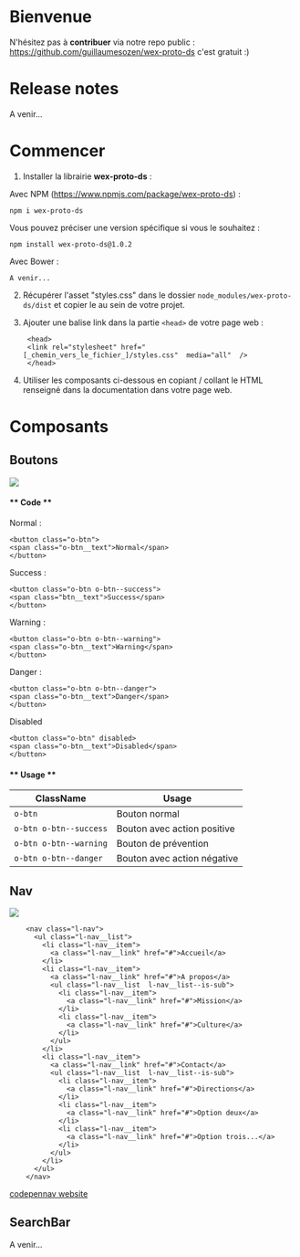 # Bienvenue

N'hésitez pas à **contribuer** via notre repo public : https://github.com/guillaumesozen/wex-proto-ds c'est gratuit :)

# Release notes

A venir...

# Commencer

1. Installer la librairie **wex-proto-ds** :

Avec NPM (https://www.npmjs.com/package/wex-proto-ds) : 

`npm i wex-proto-ds`

Vous pouvez préciser une version spécifique si vous le souhaitez : 

`npm install wex-proto-ds@1.0.2`


Avec Bower :

`A venir...`

2. Récupérer l'asset "styles.css" dans le dossier `node_modules/wex-proto-ds/dist` et copier le au sein de votre projet.

3. Ajouter une balise link dans la partie `<head>` de votre page web : 

        <head>
        <link rel="stylesheet" href="[_chemin_vers_le_fichier_]/styles.css"  media="all"  />
        </head>


4. Utiliser les composants ci-dessous en copiant / collant le HTML renseigné dans la documentation dans votre page web.

# Composants



## Boutons

![](https://i.ibb.co/9WGSDLN/Capture-d-e-cran-2019-03-27-a-00-23-54.png)


<!-- tabs:start -->

#### ** Code **

Normal :

    <button class="o-btn">
    <span class="o-btn__text">Normal</span>
    </button>

Success :

    <button class="o-btn o-btn--success">
    <span class="btn__text">Success</span>
    </button>

Warning : 

    <button class="o-btn o-btn--warning">
    <span class="o-btn__text">Warning</span>
    </button>

Danger :

    <button class="o-btn o-btn--danger">
    <span class="o-btn__text">Danger</span>
    </button>

Disabled

    <button class="o-btn" disabled>
    <span class="o-btn__text">Disabled</span>
    </button>


#### ** Usage **

| ClassName                         |Usage                         |
|-------------------------------|-----------------------------|
|`o-btn`            |Bouton normal            |
|`o-btn o-btn--success`            |Bouton avec action positive            |
|`o-btn o-btn--warning`|Bouton de prévention|
|`o-btn o-btn--danger`|Bouton avec action négative|

<!-- tabs:end -->

<!-- 

[codepenbutton website](https://codepen.io/gandre/pen/RdXjbJ ':include :type=iframe width=100% height=600px')

-->

## Nav

![](https://i.ibb.co/5Ry7hTY/Capture-d-e-cran-2019-03-27-a-00-24-38.png)

        <nav class="l-nav">
          <ul class="l-nav__list">
            <li class="l-nav__item">
              <a class="l-nav__link" href="#">Accueil</a>
            </li>
            <li class="l-nav__item">
              <a class="l-nav__link" href="#">A propos</a>
              <ul class="l-nav__list  l-nav__list--is-sub">
                <li class="l-nav__item">
                  <a class="l-nav__link" href="#">Mission</a>
                </li>
                <li class="l-nav__item">
                  <a class="l-nav__link" href="#">Culture</a>
                </li>
              </ul>
            </li>
            <li class="l-nav__item">
              <a class="l-nav__link" href="#">Contact</a>
              <ul class="l-nav__list  l-nav__list--is-sub">
                <li class="l-nav__item">
                  <a class="l-nav__link" href="#">Directions</a>
                </li>
                <li class="l-nav__item">
                  <a class="l-nav__link" href="#">Option deux</a>
                </li>
                <li class="l-nav__item">
                  <a class="l-nav__link" href="#">Option trois...</a>
                </li>
              </ul>
            </li>
          </ul>
        </nav>

[codepennav website](https://codepen.io/gandre/pen/gEVXwZ ':include :type=iframe width=100% height=400px')


## SearchBar

A venir...